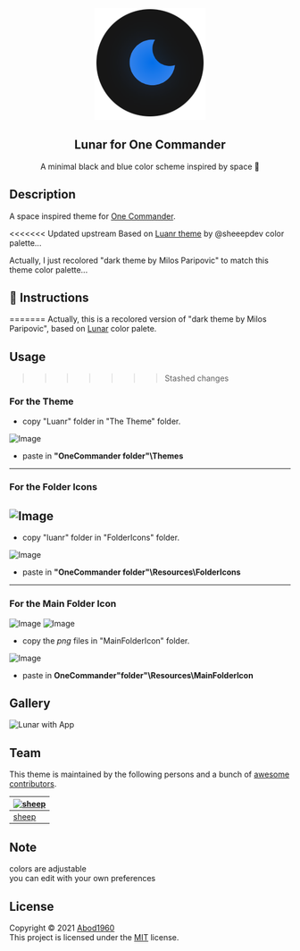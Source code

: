 <p align="center">
    <img src="https://github.com/lunar-theme/lunar-theme/raw/main/assets/icon-rounded.png" />
    <h2 align="center">Lunar for One Commander</h2>
</p>

<p align="center">A minimal black and blue color scheme inspired by space 🚀</p>

##  Description

A space inspired theme for [One Commander](http://www.onecommander.com).
 
<<<<<<< Updated upstream
Based on [Luanr theme](https://github.com/lunar-theme) by @sheeepdev color palette...
 
Actually, I just recolored "dark theme by Milos Paripovic" to match this theme color palette...
 
 
## 🧾 Instructions
=======
Actually, this is a recolored version of "dark theme by Milos Paripovic", based on [Lunar](https://lunar-theme.github.io) color palete.

## Usage
>>>>>>> Stashed changes


### For the Theme


- copy "Luanr" folder in "The Theme" folder.

![Image](https://i.imgur.com/p9GgQe5.jpg)

- paste in **"OneCommander folder"\Themes**

---
### For the Folder Icons


![Image](https://i.imgur.com/EVQ5qqt.png)
---
- copy "luanr" folder in "FolderIcons" folder.

![Image](https://i.imgur.com/zg6839l.jpg)

- paste in **"OneCommander folder"\Resources\FolderIcons**

---
### For the Main Folder Icon

![Image](https://i.imgur.com/U12aZ1p.png)    ![Image](https://i.imgur.com/oVCZ4LJ.png)

- copy the *png* files in "MainFolderIcon" folder.

![Image](https://i.imgur.com/SliqlSz.jpg)

- paste in **OneCommander"folder"\Resources\MainFolderIcon**

## Gallery

![Lunar with App](https://i.imgur.com/m9u0OTW.jpg)

## Team

This theme is maintained by the following persons and a bunch of [awesome contributors](https://github.com/lunar-theme/template/graphs/contributors).

[![sheep](https://avatars.githubusercontent.com/u/68562536?v=4)](https://github.com/sheeepdev) |
--- |
[sheep](https://github.com/sheeepdev) |


##  Note

colors are adjustable<br>
you can edit with your own preferences 

##  License

Copyright © 2021 [Abod1960](https://github.com/Abod1960)<br />
This project is licensed under the [MIT](https://github.com/Abod1960/One-Commander-Paper-Theme/blob/main/LICENSE) license.




